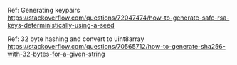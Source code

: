 Ref: Generating keypairs
https://stackoverflow.com/questions/72047474/how-to-generate-safe-rsa-keys-deterministically-using-a-seed

Ref: 32 byte hashing and convert to uint8array https://stackoverflow.com/questions/70565712/how-to-generate-sha256-with-32-bytes-for-a-given-string

